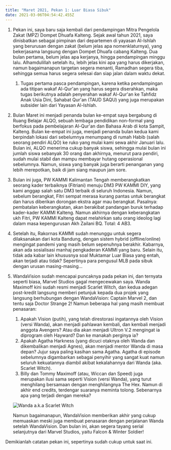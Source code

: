 ```yaml
---
title: "Maret 2021, Pekan 1: Luar Biasa Sibuk"
date: 2021-03-06T04:54:42.455Z
---
```

1. Pekan ini, saya baru saja kembali dari pendampingan Mitra Pengelola Zakat (MPZ) Dompet Dhuafa Kalteng. Sejak awal tahun 2021, saya dinisbatkan sebagai pimpinan dari departemen di yayasan Al-Ishlah yang berurusan dengan zakat (belum jelas apa nomenklaturnya), yang bekerjasama langsung dengan Dompet Dhuafa cabang Kalteng. Dua bulan pertama, belum jelas apa kerjanya, hingga pendampingan minggu lalu. Alhamdulillah setelah itu, lebih jelas kini apa yang harus dikerjakan, namun bagaimanapun targetan segera menanti, Ramadhan segera tiba, sehingga semua harus segera selesai dan siap jalan dalam waktu dekat.

   1. Tugas pertama pasca pendampingan, karena ketika pendampingan ada titipan wakaf Al-Qur'an yang harus segera diserahkan, maka tugas berikutnya adalah penyerahan wakaf Al-Qur'an ke Tahfidz Anak Usia Dini, Sahabat Qur'an (TAUD SAQU) yang juga merupakan subsider lain dari Yayasan Al-Ishlah.
2. Bulan Maret ini menjadi penanda bulan ke-empat saya bergabung di Ruang Belajar ALQO, sebuah lembaga pendidikan non-formal yang berfokus pada pembelajaran Al-Qur'an dan Bahasa Arab di kota Sampit, Kalteng. Bulan ke-empat ini juga, menjadi penanda bulan kedua kami berpindah lokasi dari sebelumnya menumpang di rumah Habib (salah seorang pendiri ALQO) ke ruko yang mulai kami sewa akhir Januari lalu. Bulan ini, ALQO menerima cukup banyak siswa, sehingga mulai bulan ini jumlah siswa sebanyak 30 orang dan akhirnya, menurut para pendiri, sudah mulai stabil dan mampu membayar hutang operasional sebelumnya. Namun, siswa yang banyak juga berarti penanganan yang lebih merepotkan, baik di jam siang maupun jam sore.
3. Bulan ini juga, PW KAMMI Kalimantan Tengah memberangkatkan seorang kader terbaiknya (Fitriani) menuju DM3 PW KAMMI DIY, yang kami anggap salah satu DM3 terbaik di seluruh Indonesia. Namun, sebelum berangkat, Fitri sempat merasa kurang pantas untuk berangkat dan harus diberikan dorongan ekstra agar mau berangkat. Pasalnya: pembatalan keberangkatan, akan berakibat pandangan buruk terhadap kader-kader KAMMI Kalteng. Namun akhirnya dengan keberangkatan ukh Fitri, PW KAMMI Kalteng dapat melahirkan satu orang ideolog lagi dalam masa kepengurusan Akh Zailani BQ. Total: 4 AB3.
4. Setelah itu, Rakornas KAMMI sudah menunggu untuk segera dilaksanakan dari kota Bandung, dengan sistem hybrid (offline/online) mengingat pandemi yang masih belum sepenuhnya berakhir. Kabarnya, akan ada sosialisasi manhaj pengkaderan KAMMI yang baru. Selain itu, tidak ada kabar lain khususnya soal Muktamar Luar Biasa yang entah, akan terjadi atau tidak? Sepertinya para pengusul MLB pada sibuk dengan urusan masing-masing...
5. WandaVision sudah mencapai puncaknya pada pekan ini, dan ternyata seperti biasa, Marvel Studios gagal mengecewakan saya. Wanda Maximoff kini sudah resmi menjadi Scarlet Witch, dan kedua adegan post-kredit langsung memberi petunjuk kepada dua projek yang langsung berhubungan dengan WandaVision: Captain Marvel 2, dan tentu saja Doctor Strange 2! Namun beberapa hal yang masih membuat penasaran:

   1. Apakah Vision (putih), yang telah direstorasi ingatannya oleh Vision (versi Wanda), akan menjadi pahlawan kembali, dan kembali menjadi anggota Avengers? Atau dia akan menjadi Ultron V.2 mengingat ia diprogram oleh Hayward? Dan ke manakah perginya ia?
   2. Apakah Agatha Harkness (yang dicuci otaknya oleh Wanda dan dikembalikan menjadi Agnes), akan menjadi mentor Wanda di masa depan? Jujur saya paling kasihan sama Agatha. Agatha di episode sebelumnya digambarkan sebagai penyihir yang sangat kuat namun seluruh kekuatannya diambil akibat kekalahannya dari Wanda (aka. Scarlet Witch).
   3. Billy dan Tommy Maximoff (atau, Wiccan dan Speed) juga merupakan ilusi sama seperti Vision (versi Wanda), yang turut menghilang bersamaan dengan menghilangnya The Hex. Namun di akhir end credits, terdengar suaranya meminta tolong. Sebenarnya apa yang terjadi dengan mereka?

   ![Wanda a.k.a Scarlet Witch](https://img4.looper.com/img/gallery/wandavision-episode-9-ending-explained/l-intro-1614946939.jpg "Wanda a.k.a Scarlet Witch")

   Namun bagaimanapun, WandaVision memberikan akhir yang cukup memuaskan meski juga membuat penasaran dengan perjalanan Wanda setelah WandaVision. Dan bulan ini, akan segera tayang serial selanjutnya dari Marvel Studios, yaitu Falcon & Winter Soldier!

Demikianlah catatan pekan ini, sepertinya sudah cukup untuk saat ini.